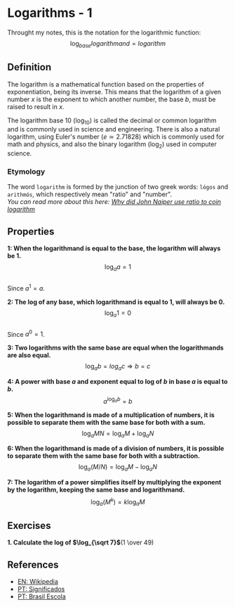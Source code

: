 # Logarithms - 1
Throught my notes, this is the notation for the logarithmic function:
$$ \log_{base}logarithmand = logarithm $$

## Definition
The logarithm is a mathematical function based on the properties of
exponentiation, being its inverse. This means that the logarithm of a given
number $x$ is the exponent to which another number, the base $b$, must be raised to result in $x$.  

The logarithm base 10 ($\log_{10}$) is called the decimal or common
logarithm and is commonly used in science and engineering. There is also a
natural logarithm, using Euler's number ($e ≃ 2.71828$) which is commonly used
for math and physics, and also the binary logarithm ($\log_{2}$) used in
computer science.

### Etymology
The word `logarithm` is formed by the junction of two greek words: `lógos` and
`arithmós`, which respectively mean "ratio" and "number".  
*You can read more about this here: [Why did John Naiper use ratio to coin logarithm](https://hsm.stackexchange.com/questions/13004/why-did-john-napier-use-log%C3%B3s-ratio-to-coin-logarithm)*

## Properties
**1: When the logarithmand is equal to the base, the logarithm will always be
1.**  
$$ \log_{a}a = 1 $$  
Since $a^{1} = a$.

**2: The log of any base, which logarithmand is equal to 1, will always be 0.**  
$$ \log_{a}1 = 0 $$  
Since $a^{0} = 1$.

**3: Two logarithms with the same base are equal when the logarithmands are also
equal.**  
$$ \log_{a}b = log_{a}c \Rightarrow b = c $$  

**4: A power with base $a$ and exponent equal to log of $b$ in base $a$ is equal
to $b$.**  
$$ a^{\log_{a}b} = b $$  

**5: When the logarithmand is made of a multiplication of numbers, it is
possible to separate them with the same base for both with a sum.**  
$$ \log_{a}MN = \log_{a}M + \log_{a}N $$  

**6: When the logarithmand is made of a division of numbers, it is possible to
separate them with the same base for both with a subtraction.**  
$$ \log_{a}(M/N) = \log_{a}M - \log_{a}N $$  

**7: The logarithm of a power simplifies itself by multiplying the exponent by
the logarithm, keeping the same base and logarithmand.**  
$$ \log_{a}(M^{k}) = k\log_{a}M $$  

## Exercises
**1. Calculate the log of $\log_{\sqrt 7}$**(1 \over 49)

## References
 - [EN: Wikipedia](https://en.wikipedia.org/wiki/Logarithm)
 - [PT: Significados](https://www.significados.com.br/logaritmo/)
 - [PT: Brasil Escola](https://brasilescola.uol.com.br/matematica/logaritmo.htm)
